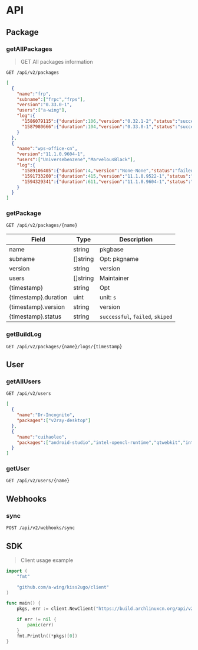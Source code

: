 # API

## Package

### getAllPackages

> GET All packages information

`GET /api/v2/packages`

```json
[
  {
    "name":"frp",
    "subname":["frpc","frps"],
    "version":"0.33.0-1",
    "users":["a-wing"],
    "log":{
      "1586079115":{"duration":106,"version":"0.32.1-2","status":"successful"},
      "1587980666":{"duration":104,"version":"0.33.0-1","status":"successful"}
    }
  },
  {
    "name":"wps-office-cn",
    "version":"11.1.0.9604-1",
    "users":["Universebenzene","MarvelousBlack"],
    "log":{
      "1589106405":{"duration":4,"version":"None-None","status":"failed"},
      "1591733260":{"duration":415,"version":"11.1.0.9522-1","status":"successful"},
      "1594329341":{"duration":611,"version":"11.1.0.9604-1","status":"successful"}
    }
  }
]
```

### getPackage

`GET /api/v2/packages/{name}`

Field | Type | Description
----- | ---- | -----------
name      | string   | pkgbase
subname   | []string | Opt: pkgname
version   | string   | version
users     | []string | Maintainer
{timestamp} | string | Opt
{timestamp}.duration  | uint | unit: `s`
{timestamp}.version | string | version
{timestamp}.status  | string | `successful`, `failed`, `skiped`

### getBuildLog

`GET /api/v2/packages/{name}/logs/{timestamp}`

## User

### getAllUsers

`GET /api/v2/users`

```json
[
  {
    "name":"Dr-Incognito",
    "packages":["v2ray-desktop"]
  },
  {
    "name":"cuihaoleo",
    "packages":["android-studio","intel-opencl-runtime","qtwebkit","intel-opencl-sdk","fcitx-sogoupinyin","tinc-pre"]
  }
]
```

### getUser

`GET /api/v2/users/{name}`

## Webhooks

### sync

`POST /api/v2/webhooks/sync`

## SDK

> Client usage example

```go
import (
	"fmt"

	"github.com/a-wing/kiss2ugo/client"
)

func main() {
	pkgs, err := client.NewClient("https://build.archlinuxcn.org/api/v2/").GetPkgs()

	if err != nil {
		panic(err)
	}
	fmt.Println((*pkgs)[0])
}
```
